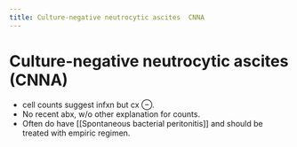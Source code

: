 ```yaml
---
title: Culture-negative neutrocytic ascites  CNNA
---
```

# Culture-negative neutrocytic ascites (CNNA)

* cell counts suggest infxn but cx ⊖.
* No recent abx, w/o other explanation for counts.
* Often do have [[Spontaneous bacterial peritonitis]] and should be treated with empiric regimen.
